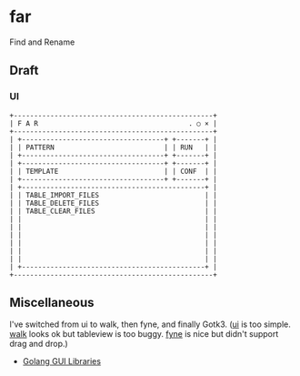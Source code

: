 # far

Find and Rename

## Draft

### UI

```ascii
+-------------------------------------------------+
| F A R                                     . ○ × |
+-------------------------------------------------+
| +-----------------------------------+ +-------+ |
| | PATTERN                           | | RUN   | |
| +-----------------------------------+ +-------+ |
| +-----------------------------------+ +-------+ |
| | TEMPLATE                          | | CONF  | |
| +-----------------------------------+ +-------+ |
| +---------------------------------------------+ |
| | TABLE_IMPORT_FILES                          | |
| | TABLE_DELETE_FILES                          | |
| | TABLE_CLEAR_FILES                           | |
| |                                             | |
| |                                             | |
| |                                             | |
| |                                             | |
| |                                             | |
| |                                             | |
| +---------------------------------------------+ |
+-------------------------------------------------+
```

## Miscellaneous

I've switched from ui to walk, then fyne, and finally Gotk3. ([ui](https://github.com/zserge/webview) is too simple. [walk](https://github.com/lxn/walk) looks ok but tableview is too buggy. [fyne](https://github.com/fyne-io/fyne) is nice but didn't support drag and drop.)

- [Golang GUI Libraries](https://golangr.com/gui/)

